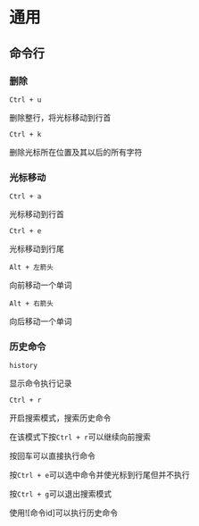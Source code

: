 # 通用

## 命令行

### 删除

`Ctrl + u`

删除整行，将光标移动到行首

`Ctrl + k`

删除光标所在位置及其以后的所有字符

### 光标移动

`Ctrl + a`

光标移动到行首

`Ctrl + e`

光标移动到行尾

`Alt + 左箭头`

向前移动一个单词

`Alt + 右箭头`

向后移动一个单词

### 历史命令

`history`

显示命令执行记录

`Ctrl + r`

开启搜索模式，搜索历史命令

在该模式下按`Ctrl + r`可以继续向前搜索

按回车可以直接执行命令

按`Ctrl + e`可以选中命令并使光标到行尾但并不执行

按`Ctrl + g`可以退出搜索模式

使用![命令id]可以执行历史命令